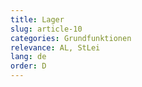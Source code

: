 ```yaml
---
title: Lager
slug: article-10
categories: Grundfunktionen
relevance: AL, StLei
lang: de
order: D
---
```


